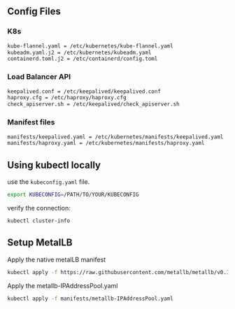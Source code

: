 ## Config Files
### K8s
```bash
kube-flannel.yaml = /etc/kubernetes/kube-flannel.yaml
kubeadm.yaml.j2 = /etc/kubernetes/kubeadm.yaml
containerd.toml.j2 = /etc/containerd/config.toml
```
### Load Balancer API
```bash
keepalived.conf = /etc/keepalived/keepalived.conf
haproxy.cfg = /etc/haproxy/haproxy.cfg
check_apiserver.sh = /etc/keepalived/check_apiserver.sh
```
### Manifest files
```bash
manifests/keepalived.yaml = /etc/kubernetes/manifests/keepalived.yaml
manifests/haproxy.yaml = /etc/kubernetes/manifests/haproxy.yaml
```

## Using kubectl locally
use the `kubeconfig.yaml` file.
```bash
export KUBECONFIG=/PATH/TO/YOUR/KUBECONFIG
```
verify the connection:
```bash
kubectl cluster-info
```

## Setup MetalLB
Apply the native metalLB manifest
```bash
kubectl apply -f https://raw.githubusercontent.com/metallb/metallb/v0.13.12/config/manifests/metallb-native.yaml
```
Apply the metallb-IPAddressPool.yaml
```bash
kubectl apply -f manifests/metallb-IPAddressPool.yaml
```